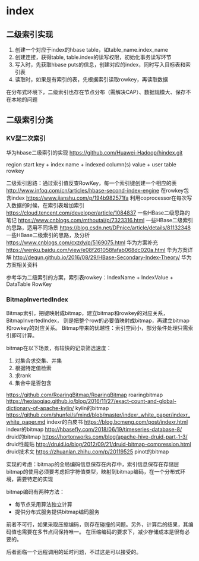 # index

## 二级索引实现

1. 创建一个对应于index的hbase table，如table_name.index_name
2. 创建连接，获得table, table.index的读写权限，初始化事务读写环节
3. 写入时，先获取hbase puts的信息，创建对应的index，同时写入目标表和索引表
4. 读取时，如果是有索引的表，先根据索引读取rowkey，再读取数据

在分布式环境下，二级索引也存在节点分布（需解决CAP）、数据规模大、保存不在本地的问题

## 二级索引分类

### KV型二次索引

华为hbase二级索引的实现
https://github.com/Huawei-Hadoop/hindex.git

region start key + index name + indexed column(s) value + user table rowkey

二级索引思路：通过索引值反查RowKey，每一个索引键创建一个相应的表
http://www.infoq.com/cn/articles/hbase-second-index-engine 在rowkey包含index
https://www.jianshu.com/p/194b982571fa 利用coprocessor在每次写入数据的时候，在索引表增加索引
https://cloud.tencent.com/developer/article/1084837 一些HBase二级思路的笔记
https://www.cnblogs.com/mthoutai/p/7323316.html 一些HBase二级索引的思路，适用不同场景
https://blog.csdn.net/DPnice/article/details/81132348 一些HBase二级索引的思路，及分析
https://www.cnblogs.com/cxzdy/p/5169075.html 华为方案补充
https://wenku.baidu.com/view/e08f261058fafab068dc020a.html 华为方案详解
http://dequn.github.io/2016/08/29/HBase-Secondary-Index-Theory/ 华为方案相关资料

参考华为二级索引的方案，索引表rowkey：IndexName + IndexValue + DataTable RowKey

### BitmapInvertedIndex

Bitmap索引，把键映射成bitmap，建立bitmap和rowkey的对应关系，BitmapInvertedIndex，
则是把整个row的必要值映射成bitmap，再建立bitmap和rowkey的对应关系。
Bitmap带来的优越性：索引空间小，部分条件处理只需索引即可计算。

bitmap在以下场景，有较快的记录筛选速度：
1. 对集合求交集、并集
2. 根据特定值检索
3. 求rank
4. 集合中是否包含

https://github.com/RoaringBitmap/RoaringBitmap roaringbitmap
https://hexiaoqiao.github.io/blog/2016/11/27/exact-count-and-global-dictionary-of-apache-kylin/ kylin的bitmap
https://github.com/shunfei/sfmind/blob/master/indexr_white_paper/indexr_white_paper.md indexr的白皮书
https://blog.bcmeng.com/post/indexr.html indexr的bitmap
http://hbasefly.com/2018/06/19/timeseries-database-8/ druid的bitmap
https://hortonworks.com/blog/apache-hive-druid-part-1-3/ druid性能贴
http://druid.io/blog/2012/09/21/druid-bitmap-compression.html druid技术文
https://zhuanlan.zhihu.com/p/20119525 pinot的bitmap

实现的考虑：bitmap的全局编码信息保存在内存中，索引信息保存在存储层
bitmap的使用必须要考虑把字符值类型，映射到bitmap编码，在一个分布式环境，需要特定的实现

bitmap编码有两种方法：
- 每节点采用算法独立计算
- 提供分布式服务提供bitmap编码服务

前者不可行，如果采取压缩编码，则存在碰撞的问题。另外，计算后的结果，其编码值也需要在多节点间保持唯一。
在压缩编码的要求下，减少存储成本是很有必要的。

后者面临一个远程调用的延时问题，不过这是可以接受的。
